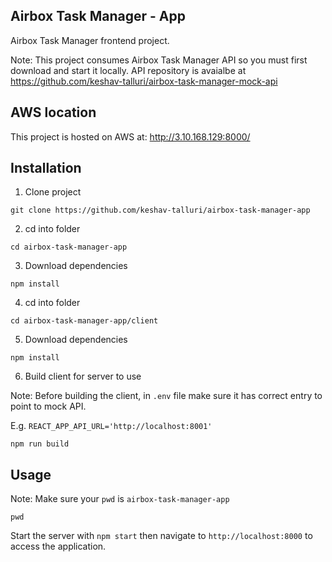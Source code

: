 ## Airbox Task Manager - App

Airbox Task Manager frontend project.

Note: This project consumes Airbox Task Manager API so you must first download and start it locally. API repository is avaialbe at https://github.com/keshav-talluri/airbox-task-manager-mock-api

## AWS location

This project is hosted on AWS at: http://3.10.168.129:8000/

## Installation

1. Clone project

```
git clone https://github.com/keshav-talluri/airbox-task-manager-app
```

2. cd into folder

```
cd airbox-task-manager-app
```

3. Download dependencies

```
npm install
```

4. cd into folder

```
cd airbox-task-manager-app/client
```

5. Download dependencies

```
npm install
```

6. Build client for server to use

Note: Before building the client, in `.env` file make sure it has correct entry to point to mock API.

E.g. `REACT_APP_API_URL='http://localhost:8001'`

```
npm run build
```

## Usage

Note: Make sure your `pwd` is `airbox-task-manager-app`

```
pwd
```

Start the server with `npm start` then navigate to `http://localhost:8000` to access the application.
